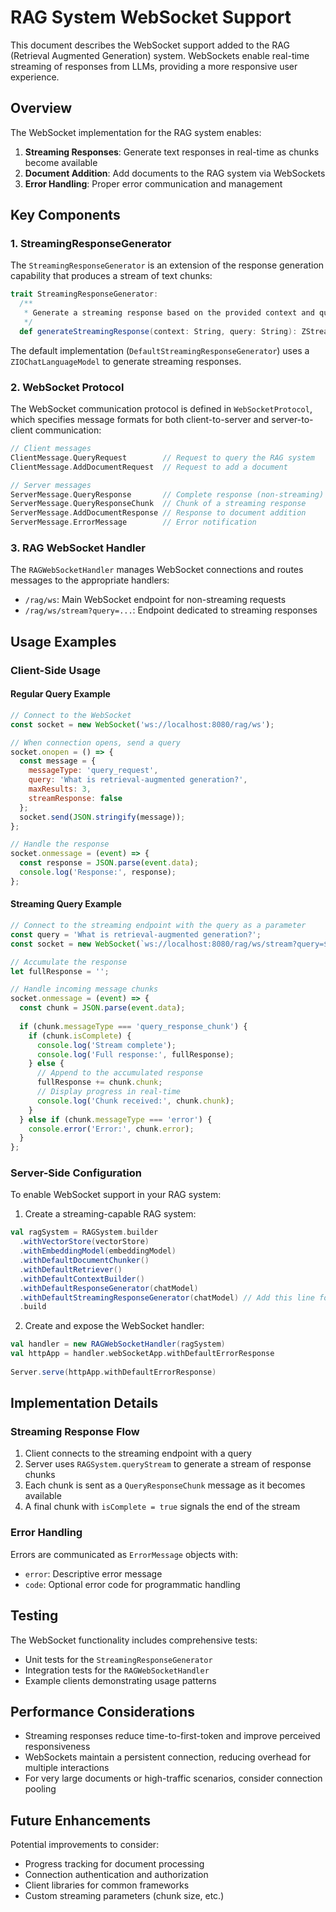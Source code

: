 # RAG System WebSocket Support

This document describes the WebSocket support added to the RAG (Retrieval Augmented Generation) system. WebSockets enable real-time streaming of responses from LLMs, providing a more responsive user experience.

## Overview

The WebSocket implementation for the RAG system enables:

1. **Streaming Responses**: Generate text responses in real-time as chunks become available
2. **Document Addition**: Add documents to the RAG system via WebSockets
3. **Error Handling**: Proper error communication and management

## Key Components

### 1. StreamingResponseGenerator

The `StreamingResponseGenerator` is an extension of the response generation capability that produces a stream of text chunks:

```scala
trait StreamingResponseGenerator:
  /**
   * Generate a streaming response based on the provided context and query.
   */
  def generateStreamingResponse(context: String, query: String): ZStream[Any, RAGError.GenerationError, String]
```

The default implementation (`DefaultStreamingResponseGenerator`) uses a `ZIOChatLanguageModel` to generate streaming responses.

### 2. WebSocket Protocol

The WebSocket communication protocol is defined in `WebSocketProtocol`, which specifies message formats for both client-to-server and server-to-client communication:

```scala
// Client messages
ClientMessage.QueryRequest        // Request to query the RAG system
ClientMessage.AddDocumentRequest  // Request to add a document

// Server messages
ServerMessage.QueryResponse       // Complete response (non-streaming)
ServerMessage.QueryResponseChunk  // Chunk of a streaming response
ServerMessage.AddDocumentResponse // Response to document addition
ServerMessage.ErrorMessage        // Error notification
```

### 3. RAG WebSocket Handler

The `RAGWebSocketHandler` manages WebSocket connections and routes messages to the appropriate handlers:

- `/rag/ws`: Main WebSocket endpoint for non-streaming requests
- `/rag/ws/stream?query=...`: Endpoint dedicated to streaming responses

## Usage Examples

### Client-Side Usage

#### Regular Query Example

```javascript
// Connect to the WebSocket
const socket = new WebSocket('ws://localhost:8080/rag/ws');

// When connection opens, send a query
socket.onopen = () => {
  const message = {
    messageType: 'query_request',
    query: 'What is retrieval-augmented generation?',
    maxResults: 3,
    streamResponse: false
  };
  socket.send(JSON.stringify(message));
};

// Handle the response
socket.onmessage = (event) => {
  const response = JSON.parse(event.data);
  console.log('Response:', response);
};
```

#### Streaming Query Example

```javascript
// Connect to the streaming endpoint with the query as a parameter
const query = 'What is retrieval-augmented generation?';
const socket = new WebSocket(`ws://localhost:8080/rag/ws/stream?query=${encodeURIComponent(query)}`);

// Accumulate the response
let fullResponse = '';

// Handle incoming message chunks
socket.onmessage = (event) => {
  const chunk = JSON.parse(event.data);
  
  if (chunk.messageType === 'query_response_chunk') {
    if (chunk.isComplete) {
      console.log('Stream complete');
      console.log('Full response:', fullResponse);
    } else {
      // Append to the accumulated response
      fullResponse += chunk.chunk;
      // Display progress in real-time
      console.log('Chunk received:', chunk.chunk);
    }
  } else if (chunk.messageType === 'error') {
    console.error('Error:', chunk.error);
  }
};
```

### Server-Side Configuration

To enable WebSocket support in your RAG system:

1. Create a streaming-capable RAG system:

```scala
val ragSystem = RAGSystem.builder
  .withVectorStore(vectorStore)
  .withEmbeddingModel(embeddingModel)
  .withDefaultDocumentChunker()
  .withDefaultRetriever()
  .withDefaultContextBuilder()
  .withDefaultResponseGenerator(chatModel)
  .withDefaultStreamingResponseGenerator(chatModel) // Add this line for streaming support
  .build
```

2. Create and expose the WebSocket handler:

```scala
val handler = new RAGWebSocketHandler(ragSystem)
val httpApp = handler.webSocketApp.withDefaultErrorResponse
  
Server.serve(httpApp.withDefaultErrorResponse)
```

## Implementation Details

### Streaming Response Flow

1. Client connects to the streaming endpoint with a query
2. Server uses `RAGSystem.queryStream` to generate a stream of response chunks
3. Each chunk is sent as a `QueryResponseChunk` message as it becomes available
4. A final chunk with `isComplete = true` signals the end of the stream

### Error Handling

Errors are communicated as `ErrorMessage` objects with:
- `error`: Descriptive error message
- `code`: Optional error code for programmatic handling

## Testing

The WebSocket functionality includes comprehensive tests:
- Unit tests for the `StreamingResponseGenerator`
- Integration tests for the `RAGWebSocketHandler`
- Example clients demonstrating usage patterns

## Performance Considerations

- Streaming responses reduce time-to-first-token and improve perceived responsiveness
- WebSockets maintain a persistent connection, reducing overhead for multiple interactions
- For very large documents or high-traffic scenarios, consider connection pooling

## Future Enhancements

Potential improvements to consider:
- Progress tracking for document processing
- Connection authentication and authorization
- Client libraries for common frameworks
- Custom streaming parameters (chunk size, etc.)